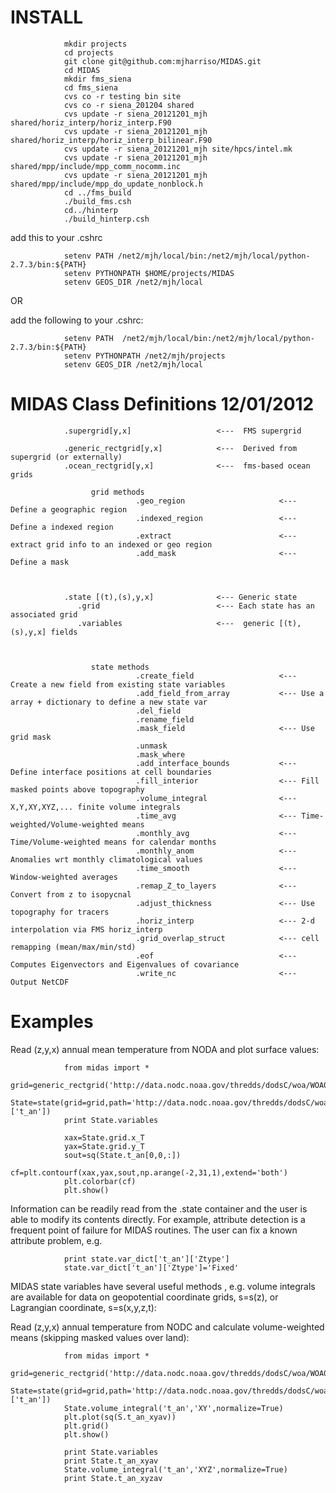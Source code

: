 INSTALL
=======

                mkdir projects
                cd projects
                git clone git@github.com:mjharriso/MIDAS.git
                cd MIDAS
                mkdir fms_siena
                cd fms_siena
                cvs co -r testing bin site
                cvs co -r siena_201204 shared
                cvs update -r siena_20121201_mjh shared/horiz_interp/horiz_interp.F90
                cvs update -r siena_20121201_mjh shared/horiz_interp/horiz_interp_bilinear.F90
                cvs update -r siena_20121201_mjh site/hpcs/intel.mk
                cvs update -r siena_20121201_mjh shared/mpp/include/mpp_comm_nocomm.inc
                cvs update -r siena_20121201_mjh shared/mpp/include/mpp_do_update_nonblock.h
                cd ../fms_build
                ./build_fms.csh
                cd../hinterp
                ./build_hinterp.csh

add this to your .cshrc

                setenv PATH /net2/mjh/local/bin:/net2/mjh/local/python-2.7.3/bin:${PATH}
                setenv PYTHONPATH $HOME/projects/MIDAS
                setenv GEOS_DIR /net2/mjh/local


OR

add the following to your .cshrc:

                setenv PATH  /net2/mjh/local/bin:/net2/mjh/local/python-2.7.3/bin:${PATH}
                setenv PYTHONPATH /net2/mjh/projects
                setenv GEOS_DIR /net2/mjh/local




MIDAS Class Definitions 12/01/2012
===================================

                .supergrid[y,x]                   <---  FMS supergrid
                
                .generic_rectgrid[y,x]            <---  Derived from supergrid (or externally)
                .ocean_rectgrid[y,x]              <---  fms-based ocean grids 

                      grid methods
                                .geo_region                     <--- Define a geographic region
                                .indexed_region                 <--- Define a indexed region
                                .extract                        <--- extract grid info to an indexed or geo region
                                .add_mask                       <--- Define a mask
                                


                .state [(t),(s),y,x]              <--- Generic state
                   .grid                          <--- Each state has an associated grid
                   .variables                     <---  generic [(t),(s),y,x] fields



                      state methods
                                .create_field                   <--- Create a new field from existing state variables
                                .add_field_from_array           <--- Use a array + dictionary to define a new state var
                                .del_field
                                .rename_field
                                .mask_field                     <--- Use grid mask 
                                .unmask
                                .mask_where
                                .add_interface_bounds           <--- Define interface positions at cell boundaries
                                .fill_interior                  <--- Fill masked points above topography
                                .volume_integral                <--- X,Y,XY,XYZ,... finite volume integrals
                                .time_avg                       <--- Time-weighted/Volume-weighted means
                                .monthly_avg                    <--- Time/Volume-weighted means for calendar months
                                .monthly_anom                   <--- Anomalies wrt monthly climatological values
                                .time_smooth                    <--- Window-weighted averages
                                .remap_Z_to_layers              <--- Convert from z to isopycnal
                                .adjust_thickness               <--- Use topography for tracers
                                .horiz_interp                   <--- 2-d interpolation via FMS horiz_interp
                                .grid_overlap_struct            <--- cell remapping (mean/max/min/std)
                                .eof                            <--- Computes Eigenvectors and Eigenvalues of covariance
                                .write_nc                       <--- Output NetCDF 
                                
                  
Examples
========
                                

Read (z,y,x) annual mean temperature from NODA and plot surface values:
                
                from midas import *
                grid=generic_rectgrid('http://data.nodc.noaa.gov/thredds/dodsC/woa/WOA09/NetCDFdata/temperature_annual_1deg.nc',var='t_an',cyclic=True)
                State=state(grid=grid,path='http://data.nodc.noaa.gov/thredds/dodsC/woa/WOA09/NetCDFdata/temperature_annual_1deg.nc',fields=['t_an'])
                print State.variables                

                xax=State.grid.x_T
                yax=State.grid.y_T
                sout=sq(State.t_an[0,0,:])
                cf=plt.contourf(xax,yax,sout,np.arange(-2,31,1),extend='both')
                plt.colorbar(cf)
                plt.show()
                
    
Information can be readily read from the .state container and the user is able to modify its
contents directly. For example, attribute detection is a frequent point of failure for 
MIDAS routines.  The user can fix a known attribute problem, e.g.

                print state.var_dict['t_an']['Ztype']
                state.var_dict['t_an']['Ztype']='Fixed'
                
                
MIDAS state variables have several useful methods , e.g. volume integrals are
available for data on geopotential coordinate grids, s=s(z), or Lagrangian 
coordinate, s=s(x,y,z,t):

Read (z,y,x) annual temperature from NODC and calculate volume-weighted means
(skipping masked values over land):

                from midas import *
                grid=generic_rectgrid('http://data.nodc.noaa.gov/thredds/dodsC/woa/WOA09/NetCDFdata/temperature_annual_1deg.nc',var='t_an',cyclic=True)
                State=state(grid=grid,path='http://data.nodc.noaa.gov/thredds/dodsC/woa/WOA09/NetCDFdata/temperature_annual_1deg.nc',fields=['t_an'])
                State.volume_integral('t_an','XY',normalize=True)
                plt.plot(sq(S.t_an_xyav))
                plt.grid()
                plt.show()
                
                print State.variables
                print State.t_an_xyav
                State.volume_integral('t_an','XYZ',normalize=True)
                print State.t_an_xyzav
                
